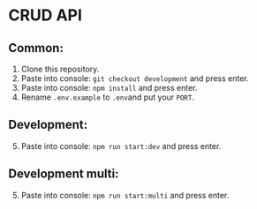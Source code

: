 # CRUD API

## Common:
1. Clone this repository.
2. Paste into console: `git checkout development` and press enter.
3. Paste into console: `npm install` and press enter.
4. Rename `.env.example` to `.env`and put your `PORT`.

## Development: 
5. Paste into console: `npm run start:dev` and press enter.

## Development multi:
5. Paste into console: `npm run start:multi` and press enter.
